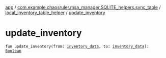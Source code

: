 [app](../../index.md) / [com.example.chaosruler.msa_manager.SQLITE_helpers.sync_table](../index.md) / [local_inventory_table_helper](index.md) / [update_inventory](.)

# update_inventory

`fun update_inventory(from: `[`inventory_data`](../../com.example.chaosruler.msa_manager.object_types/inventory_data/index.md)`, to: `[`inventory_data`](../../com.example.chaosruler.msa_manager.object_types/inventory_data/index.md)`): `[`Boolean`](https://kotlinlang.org/api/latest/jvm/stdlib/kotlin/-boolean/index.html)